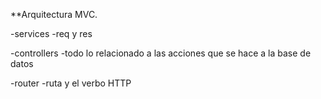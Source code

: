 
**Arquitectura MVC.

-services
    -req y res

-controllers
    -todo lo relacionado a las acciones que se hace a la base de datos

-router
    -ruta y el verbo HTTP        